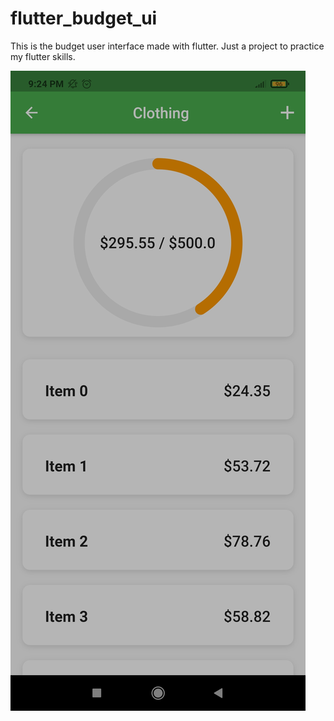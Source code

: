 # flutter_budget_ui

This is the budget user interface made with flutter. Just a project to practice my flutter skills.

![screenshot](https://github.com/atitmanandhar/budget-ui-flutter/blob/master/screenshot.jpg)
